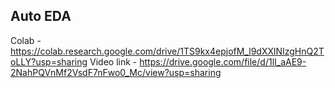 ## Auto EDA

Colab -  https://colab.research.google.com/drive/1TS9kx4epjofM_l9dXXlNIzgHnQ2ToLLY?usp=sharing
Video link - https://drive.google.com/file/d/1lI_aAE9-2NahPQVnMf2VsdF7nFwo0_Mc/view?usp=sharing
